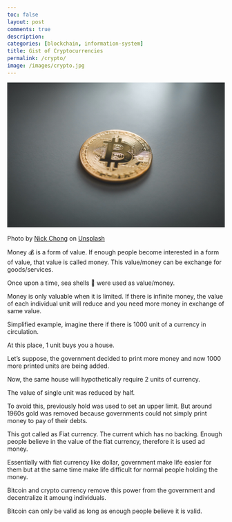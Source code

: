 ```yaml
---
toc: false
layout: post
comments: true
description:
categories: [blockchain, information-system]
title: Gist of Cryptocurrencies
permalink: /crypto/
image: /images/crypto.jpg
---
```

![](/images/crypto.jpg)

Photo by <a href="https://unsplash.com/@nick604?utm_source=unsplash&utm_medium=referral&utm_content=creditCopyText">Nick Chong</a> on <a href="https://unsplash.com/s/photos/crypto?utm_source=unsplash&utm_medium=referral&utm_content=creditCopyText">Unsplash</a>

Money 💰 is a form of value. If enough people become interested in a form of value, that value is called money. This value/money can be exchange for goods/services.

Once upon a time, sea shells 🐚 were used as value/money.

Money is only valuable when it is limited. If there is infinite money, the value of each individual unit will reduce and you need more money in exchange of same value.

Simplified example, imagine there if there is 1000 unit of a currency in circulation. 

At this place, 1 unit buys you a house.

Let’s suppose, the government decided to print more money and now 1000 more printed units are being added. 

Now, the same house will hypothetically require 2 units of currency.

The value of single unit was reduced by half.

To avoid this, previously hold was used to set an upper limit. But around 1960s gold was removed because governments could not simply print money to pay of their debts.

This got called as Fiat currency. The current which has no backing. Enough people believe in the value of the fiat currency, therefore it is used ad money.

Essentially with fiat currency like dollar, government make life easier for them but at the same time make life difficult for normal people holding the money.

Bitcoin and crypto currency remove this power from the government and decentralize it amoung individuals.

Bitcoin can only be valid as long as enough people believe it is valid.